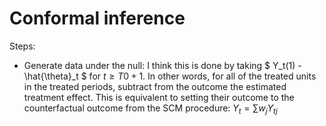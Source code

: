 # Conformal inference #

Steps: 

- Generate data under the null: I think this is done by taking $ Y_t(1) - \hat{\theta}_t $ for $t \geq T0 +1$. In other words, for all of the treated units in the treated periods, subtract from the outcome the estimated treatment effect. This is equivalent to setting their outcome to the counterfactual outcome from the SCM procedure: $Y_t = \sum w_j Y_{tj}$ 
